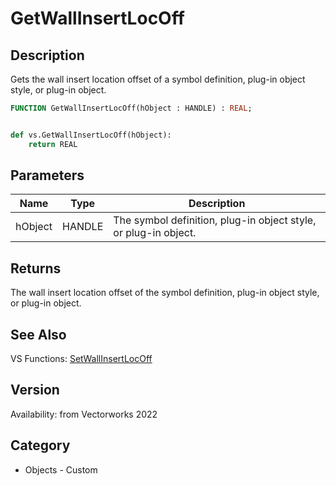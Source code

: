 # GetWallInsertLocOff

## Description
Gets the wall insert location offset of a symbol definition, plug-in object style, or plug-in object.

```pascal
FUNCTION GetWallInsertLocOff(hObject : HANDLE) : REAL;
```

```python

def vs.GetWallInsertLocOff(hObject):
    return REAL
```

## Parameters
|Name|Type|Description|
|---|---|---|
|hObject|HANDLE|The symbol definition, plug-in object style, or plug-in object.|

## Returns
The wall insert location offset of the symbol definition, plug-in object style, or plug-in object.

## See Also
VS Functions:
[SetWallInsertLocOff](SetWallInsertLocOff.md)

## Version
Availability: from Vectorworks 2022
## Category
* Objects - Custom

